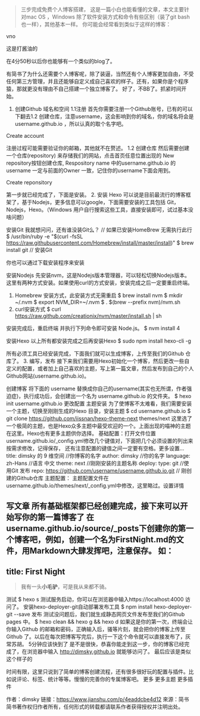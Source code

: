 >三步完成免费个人博客搭建， 这是一篇小白也能看懂的文章，本文主要针对mac OS ，Windows 除了软件安装方式和命令有些区别（装了git bash也一样），其他基本一样。
你可能会经常看到类似于这样的博客：





vno






这是打酱油的

在4分50秒以后你也能够有一个类似的blog了。

有简书了为什么还需要个人博客呢，除了装逼，当然还有个人博客更加自由，不受任何第三方管理，并且还能够自定义成自己喜欢的样子。还有，如果你是个程序猿，那就更没有理由不自己搭建一个独立博客了。
好了，不BB了。抓紧时间开始。
1. 创建Github 域名和空间
1.1注册
首先你需要注册一个Github账号，已有的可以下翻去1.2 创建仓库，注意username，这会影响到你的域名，你的域名将会是 username.github.io ，所以认真的取个名字吧。





Create account

注册过程可能需要验证你的邮箱，其他就不在赘述。
1.2 创建仓库
然后需要创建一个仓库(repository) 来存储我们的网站，点击首页任意位置出现的 New repository按钮创建仓库, Respository name 中的username.github.io 的username 一定与前面的Owner 一致，记住你的username下面会用到。





Create reponsitory

第一步就已经完成了，下面是安装。
2. 安装
Hexo 可以说是目前最流行的博客框架了，基于Nodejs，更多信息可以google，下面需要安装的工具包括 Git，Nodejs，Hexo。（Windows 用户自行搜索这些工具，直接安装即可，试过基本没啥问题）


安装Git
我就想问问，还有谁没装Git么？
// 如果已安装HomeBrew 无需执行此行
$ /usr/bin/ruby -e "$(curl -fsSL https://raw.githubusercontent.com/Homebrew/install/master/install)"
 $ brew install git   // 安装Git



你也可以通过下载安装程序来安装


安装Nodejs
先安装nvm，这是Nodejs版本管理器，可以轻松切换Nodejs版本。 这里有两种方式安装。如果使用curl的方式安装，安装完成之后一定要重启终端。
1. Homebrew 安装方式，此安装方式无需重启
$ brew install nvm
$ mkdir ~/.nvm
$ export NVM_DIR=~/.nvm
$ . $(brew --prefix nvm)/nvm.sh
 2. curl安装方式
 $ curl https://raw.github.com/creationix/nvm/master/install.sh | sh



安装完成后，重启终端 并执行下列命令即可安装 Node.js。
$ nvm install 4

安装Hexo
以上所有都安装完成之后再安装Hexo
$ sudo npm install hexo-cli -g

所有必须工具已经安装完成，下面我们就可以生成博客，上传至我们的Github 仓库了。
3. 编写，发布
接下来我们需要用Hexo初始化一个博客，然后更改一些自定义的配置，或者加上自己喜欢的主题，写上第一篇文章，然后发布到自己的个人Github网站(username.github.io)。

创建博客
将下面的 username 替换成你自己的username(其实也无所谓，作者强迫症)，执行成功后，会创建出一个名为 username.github.io 的文件夹。
$ hexo init username.github.io
更改配置
主题安装
为了使博客不太难看，我们需要安装一个主题，切换至刚刚生成的Hexo 目录，安装主题
$ cd username.github.io
$ git clone https://github.com/iissnan/hexo-theme-next themes/next
这里选了一个极简的主题，也是Hexo众多主题中最受欢迎的一个。上面出现的喵神的主题 在这里。Hexo也有更多主题供你选择。
基础配置：打开文件位置username.github.io/_config.yml修改几个键值对，下面把几个必须设置的列出来按需求修改，记得保存， 还有注意配置的键值之间一定要有空格。更多设置...
title: dimsky 的 9 维空间    //你博客的名字
author: dimsky  //你的名字
language: zh-Hans    //语言 中文
theme: next   //刚刚安装的主题名称
deploy:
type: git    //使用Git 发布
repo: https://github.com/username/username.github.io.git    // 刚创建的Github仓库
主题配置：
主题配置文件在username.github.io/themes/next/_config.yml中修改，这里略过。设置详情

写文章
所有基础框架都已经创建完成，接下来可以开始写你的第一篇博客了
在username.github.io/source/_posts下创建你的第一个博客吧，例如，创建一个名为FirstNight.md的文件，用Markdown大肆发挥吧，注意保存。
如：
 ---
 title: First Night
 ---
 > 我有一头**小毛驴**，可是我从来都不骑。


测试
$ hexo s
测试服务启动，你可以在浏览器中输入https://localhost:4000 访问了。
安装hexo-deployer-git自动部署发布工具
$ npm install hexo-deployer-git --save
发布
测试没问题后，我们就生成静态网页文件发布至我们的Github pages 中。
$ hexo clean && hexo g && hexo d
如果这是你的第一次，终端会让你输入Github 的邮箱和密码，正确输入后，骚等片刻，就会把你的博客上传至Github 了。以后在每次把博客写完后，执行一下这个命令就可以直接发布了，灰常苏胡。
5分钟应该快到了
是不是很快，恭喜你能走到这一步，你的博客已经完成了，在浏览器中输入 http://dimsky.github.io 就能够访问了。
最后应该是类似这个样子的








时间有限，这里只说到了简单的博客创建流程，还有很多很好玩的配置与插件。比如说评论、标签、统计等等。慢慢的完善你的专属博客吧。
更多
更多主题
更多插件

作者：dimsky
链接：https://www.jianshu.com/p/4eaddcbe4d12
來源：简书
简书著作权归作者所有，任何形式的转载都请联系作者获得授权并注明出处。